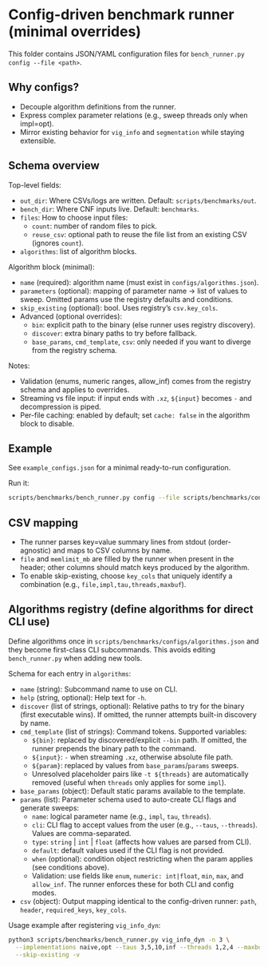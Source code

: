 # Config-driven benchmark runner (minimal overrides)

This folder contains JSON/YAML configuration files for `bench_runner.py config --file <path>`.

## Why configs?

- Decouple algorithm definitions from the runner.
- Express complex parameter relations (e.g., sweep threads only when impl=opt).
- Mirror existing behavior for `vig_info` and `segmentation` while staying extensible.

## Schema overview

Top-level fields:

- `out_dir`: Where CSVs/logs are written. Default: `scripts/benchmarks/out`.
- `bench_dir`: Where CNF inputs live. Default: `benchmarks`.
- `files`: How to choose input files:
  - `count`: number of random files to pick.
  - `reuse_csv`: optional path to reuse the file list from an existing CSV (ignores `count`).
- `algorithms`: list of algorithm blocks.

Algorithm block (minimal):

- `name` (required): algorithm name (must exist in `configs/algorithms.json`).
- `parameters` (optional): mapping of parameter name -> list of values to sweep. Omitted params use the registry defaults and conditions.
- `skip_existing` (optional): bool. Uses registry’s `csv.key_cols`.
- Advanced (optional overrides):
  - `bin`: explicit path to the binary (else runner uses registry discovery).
  - `discover`: extra binary paths to try before fallback.
  - `base_params`, `cmd_template`, `csv`: only needed if you want to diverge from the registry schema.

Notes:

- Validation (enums, numeric ranges, allow_inf) comes from the registry schema and applies to overrides.
- Streaming vs file input: if input ends with `.xz`, `${input}` becomes `-` and decompression is piped.
- Per-file caching: enabled by default; set `cache: false` in the algorithm block to disable.

## Example

See `example_configs.json` for a minimal ready-to-run configuration.

Run it:

```bash
scripts/benchmarks/bench_runner.py config --file scripts/benchmarks/configs/example_configs.json -v
```

## CSV mapping

- The runner parses key=value summary lines from stdout (order-agnostic) and maps to CSV columns by name.
- `file` and `memlimit_mb` are filled by the runner when present in the header; other columns should match keys produced by the algorithm.
- To enable skip-existing, choose `key_cols` that uniquely identify a combination (e.g., `file,impl,tau,threads,maxbuf`).

## Algorithms registry (define algorithms for direct CLI use)

Define algorithms once in `scripts/benchmarks/configs/algorithms.json` and they become first-class CLI subcommands. This avoids editing `bench_runner.py` when adding new tools.

Schema for each entry in `algorithms`:

- `name` (string): Subcommand name to use on CLI.
- `help` (string, optional): Help text for `-h`.
- `discover` (list of strings, optional): Relative paths to try for the binary (first executable wins). If omitted, the runner attempts built-in discovery by name.
- `cmd_template` (list of strings): Command tokens. Supported variables:
  - `${bin}`: replaced by discovered/explicit `--bin` path. If omitted, the runner prepends the binary path to the command.
  - `${input}`: `-` when streaming `.xz`, otherwise absolute file path.
  - `${param}`: replaced by values from `base_params`/`params` sweeps.
  - Unresolved placeholder pairs like `-t ${threads}` are automatically removed (useful when `threads` only applies for some `impl`).
- `base_params` (object): Default static params available to the template.
- `params` (list): Parameter schema used to auto-create CLI flags and generate sweeps:
  - `name`: logical parameter name (e.g., `impl`, `tau`, `threads`).
  - `cli`: CLI flag to accept values from the user (e.g., `--taus`, `--threads`). Values are comma-separated.
  - `type`: `string` | `int` | `float` (affects how values are parsed from CLI).
  - `default`: default values used if the CLI flag is not provided.
  - `when` (optional): condition object restricting when the param applies (see conditions above).
  - Validation: use fields like `enum`, `numeric: int|float`, `min`, `max`, and `allow_inf`. The runner enforces these for both CLI and config modes.
- `csv` (object): Output mapping identical to the config-driven runner: `path`, `header`, `required_keys`, `key_cols`.

Usage example after registering `vig_info_dyn`:

```bash
python3 scripts/benchmarks/bench_runner.py vig_info_dyn -n 3 \
  --implementations naive,opt --taus 3,5,10,inf --threads 1,2,4 --maxbufs 50000000,100000000 \
  --skip-existing -v
```

